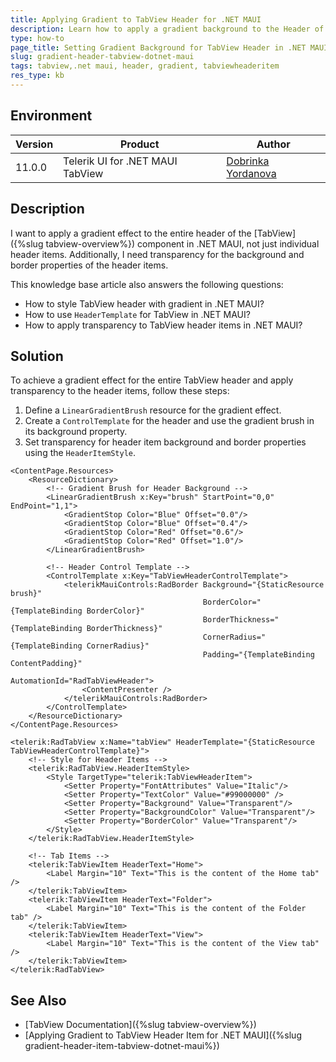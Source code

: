 ```yaml
---
title: Applying Gradient to TabView Header for .NET MAUI
description: Learn how to apply a gradient background to the Header of the TabView component in .NET MAUI.
type: how-to
page_title: Setting Gradient Background for TabView Header in .NET MAUI
slug: gradient-header-tabview-dotnet-maui
tags: tabview,.net maui, header, gradient, tabviewheaderitem
res_type: kb
---
```


## Environment

| Version | Product | Author | 
| --- | --- | ---- | 
| 11.0.0 | Telerik UI for .NET MAUI TabView | [Dobrinka Yordanova](https://www.telerik.com/blogs/author/dobrinka-yordanova) |

## Description

I want to apply a gradient effect to the entire header of the [TabView]({%slug tabview-overview%}) component in .NET MAUI, not just individual header items. Additionally, I need transparency for the background and border properties of the header items.

This knowledge base article also answers the following questions:
- How to style TabView header with gradient in .NET MAUI?
- How to use `HeaderTemplate` for TabView in .NET MAUI?
- How to apply transparency to TabView header items in .NET MAUI?

## Solution

To achieve a gradient effect for the entire TabView header and apply transparency to the header items, follow these steps:

1. Define a `LinearGradientBrush` resource for the gradient effect.
2. Create a `ControlTemplate` for the header and use the gradient brush in its background property.
3. Set transparency for header item background and border properties using the `HeaderItemStyle`.

```xaml
<ContentPage.Resources>
    <ResourceDictionary>
        <!-- Gradient Brush for Header Background -->
        <LinearGradientBrush x:Key="brush" StartPoint="0,0" EndPoint="1,1">
            <GradientStop Color="Blue" Offset="0.0"/>
            <GradientStop Color="Blue" Offset="0.4"/>
            <GradientStop Color="Red" Offset="0.6"/>
            <GradientStop Color="Red" Offset="1.0"/>
        </LinearGradientBrush>
    
        <!-- Header Control Template -->
        <ControlTemplate x:Key="TabViewHeaderControlTemplate">
            <telerikMauiControls:RadBorder Background="{StaticResource brush}"
                                           BorderColor="{TemplateBinding BorderColor}"
                                           BorderThickness="{TemplateBinding BorderThickness}"
                                           CornerRadius="{TemplateBinding CornerRadius}"
                                           Padding="{TemplateBinding ContentPadding}"
                                           AutomationId="RadTabViewHeader">
                <ContentPresenter />
            </telerikMauiControls:RadBorder>
        </ControlTemplate>
    </ResourceDictionary>
</ContentPage.Resources>

<telerik:RadTabView x:Name="tabView" HeaderTemplate="{StaticResource TabViewHeaderControlTemplate}">
    <!-- Style for Header Items -->
    <telerik:RadTabView.HeaderItemStyle>
        <Style TargetType="telerik:TabViewHeaderItem">
            <Setter Property="FontAttributes" Value="Italic"/>
            <Setter Property="TextColor" Value="#99000000" />
            <Setter Property="Background" Value="Transparent"/>
            <Setter Property="BackgroundColor" Value="Transparent"/>
            <Setter Property="BorderColor" Value="Transparent"/>
        </Style>
    </telerik:RadTabView.HeaderItemStyle>
    
    <!-- Tab Items -->
    <telerik:TabViewItem HeaderText="Home">
        <Label Margin="10" Text="This is the content of the Home tab" />
    </telerik:TabViewItem>
    <telerik:TabViewItem HeaderText="Folder">
        <Label Margin="10" Text="This is the content of the Folder tab" />
    </telerik:TabViewItem>
    <telerik:TabViewItem HeaderText="View">
        <Label Margin="10" Text="This is the content of the View tab" />
    </telerik:TabViewItem>
</telerik:RadTabView>
```

## See Also

- [TabView Documentation]({%slug tabview-overview%})
- [Applying Gradient to TabView Header Item for .NET MAUI]({%slug gradient-header-item-tabview-dotnet-maui%})

